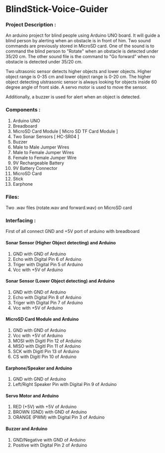 # BlindStick-Voice-Guider

### Project Description :
An arduino project for blind people using Arduino UNO board. It will guide a blind person by alerting when an obstacle is in front of him. Two sound commands are previously stored in MicroSD card. One of the sound is to command the blind person to "Rotate" when an obstacle is detected under 35/20 cm. The other sound file is the command to "Go forward" when no obstacle is detected under 35/20 cm.   
                
Two ultrasonic sensor detects higher objects and lower objects. Higher object range is 0-35 cm and lower object range is 0-20 cm.  The higher object detecting ulstrasonic sensor is always looking for objects inside 60 degree angle of front side. A servo motor is used to move the sensor.        
                
Additionally, a buzzer is used for alert when an object is detected.

### Components :
1. Arduino UNO
2. Breadboard
3. MicroSD Card Module [ Micro SD TF Card Module ]
4. Two Sonar Sensors [ HC-SR04 ]
5. Buzzer
6. Male to Male Jumper Wires
7. Male to Female Jumper Wires
8. Female to Female Jumper Wire
9. 9V Rechargeable Battery
10. 9V Battery Connector
11. MicroSD Card
12. Stick
13. Earphone

### Files:
Two .wav files (rotate.wav and forward.wav) on MicroSD card

### Interfacing :
First of all connect GND and +5V port of arduino with breadboard
#### Sonar Sensor (Higher Object detecting) and Arduino
1. GND with GND of Arduino
2. Echo with Digital Pin 6 of Arduino
3. Triger with Digital Pin 5 of Arduino
4. Vcc with +5V of Arduino
#### Sonar Sensor (Lower Object detecting) and Arduino
1. GND with GND of Arduino
2. Echo with Digital Pin 8 of Arduino
3. Triger with Digital Pin 7 of Arduino
4. Vcc with +5V of Arduino
#### MicroSD Card Module and Arduino
1. GND with GND of Arduino
2. Vcc with +5V of Arduino
3. MOSI with Digitl Pin 12 of Arduino
4. MISO with Digitl Pin 11 of Arduino
5. SCK with Digitl Pin 13 of Arduino
6. CS with Digitl Pin 10 of Arduino
#### Earphone/Speaker and Arduino
1. GND with GND of Arduino
2. Left/Right Speaker Pin with Digital Pin 9 of Arduino
#### Servo Motor and Arduino
1. RED (+5V) with +5V of Arduino
2. BROWN (GND) with GND of Arduino
3. ORANGE (PWM) with Digital Pin 3 of Arduino
#### Buzzer and Arduino
1. GND/Negative with GND of Arduino
2. Positive with Digital Pin 2 of Arduino
